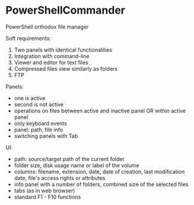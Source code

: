 # PowerShellCommander
PowerShell orthodox file manager

Soft requirements:
1. Two panels with identical functionalities
2. Integration with command-line
3. Viewer and editor for text files
4. Compressed files view similarly as folders
5. FTP

Panels:
- one is active
- second is not active
- operations on files between active and inactive panel OR within active panel
- only keyboard events
- panel: path, file info
- switching panels with Tab

UI:
 - path: source/target path of the current folder
 - folder size, disk usage name or label of the volume
 - columns: filename, extension, date, date of creation, last modification date, file's access rights or attributes
 - info panel with a number of folders, combined size of the selected files
 - tabs (as in web browser)
 - standard F1 - F10 functions
